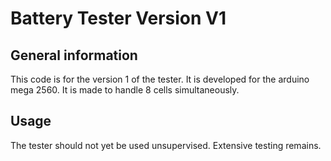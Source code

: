# Battery Tester Version V1

## General information

This code is for the version 1 of the tester. It is developed for the arduino mega 2560. It is made to handle 8 cells simultaneously.

## Usage

The tester should not yet be used unsupervised. Extensive testing remains.
